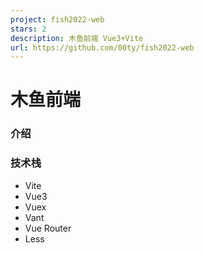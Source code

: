 ```yaml
---
project: fish2022-web
stars: 2
description: 木鱼前端 Vue3+Vite
url: https://github.com/00ty/fish2022-web
---
```


木鱼前端
====

### 介绍

### 技术栈

-   Vite
-   Vue3
-   Vuex
-   Vant
-   Vue Router
-   Less
